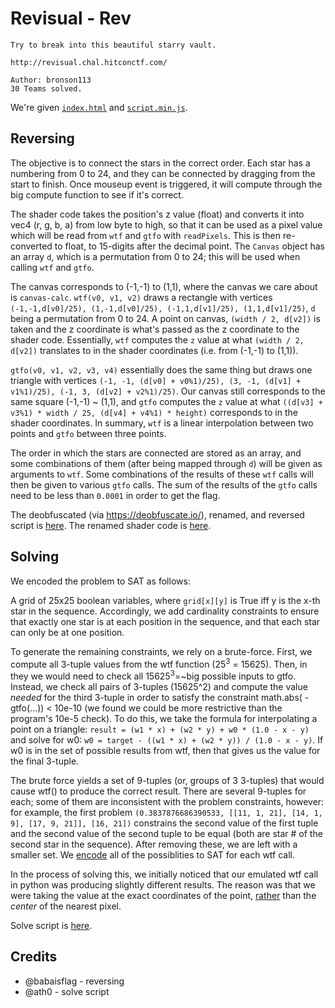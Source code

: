 # Revisual - Rev

```
Try to break into this beautiful starry vault.

http://revisual.chal.hitconctf.com/

Author: bronson113
30 Teams solved.
```

We're given [`index.html`](./index.html) and [`script.min.js`](./script.min.js).

## Reversing

The objective is to connect the stars in the correct order. Each star has a numbering from 0 to 24, and they can be connected by dragging from the start to finish. Once mouseup event is triggered, it will compute through the big compute function to see if it's correct.

The shader code takes the position's z value (float) and converts it into vec4 (r, g, b, a) from low byte to high, so that it can be used as a pixel value which will be read from `wtf` and `gtfo` with `readPixels`. This is then re-converted to float, to 15-digits after the decimal point. The `Canvas` object has an array `d`, which is a permutation from 0 to 24; this will be used when calling `wtf` and `gtfo`.

The canvas corresponds to (-1,-1) to (1,1), where the canvas we care about is `canvas-calc`. `wtf(v0, v1, v2)` draws a rectangle with vertices `(-1,-1,d[v0]/25), (1,-1,d[v0]/25), (-1,1,d[v1]/25), (1,1,d[v1]/25)`, `d` being a permutation from 0 to 24. A point on canvas, `(width / 2, d[v2])` is taken and the z coordinate is what's passed as the z coordinate to the shader code. Essentially, `wtf` computes the `z` value at what `(width / 2, d[v2])` translates to in the shader coordinates (i.e. from (-1,-1) to (1,1)).

`gtfo(v0, v1, v2, v3, v4)` essentially does the same thing but draws one triangle with vertices `(-1, -1, (d[v0] + v0%1)/25), (3, -1, (d[v1] + v1%1)/25), (-1, 3, (d[v2] + v2%1)/25)`. Our canvas still corresponds to the same square (-1,-1) ~ (1,1), and `gtfo` computes the `z` value at what `((d[v3] + v3%1) * width / 25, (d[v4] + v4%1) * height)` corresponds to in the shader coordinates. In summary, `wtf` is a linear interpolation between two points and `gtfo` between three points.

The order in which the stars are connected are stored as an array, and some combinations of them (after being mapped through `d`) will be given as arguments to `wtf`. Some combinations of the results of these `wtf` calls will then be given to various `gtfo` calls. The sum of the results of the `gtfo` calls need to be less than `0.0001` in order to get the flag.

The deobfuscated (via https://deobfuscate.io/), renamed, and reversed script is [here](./script-deob.min.js). The renamed shader code is [here](./canvas_calc.glsl).

## Solving

We encoded the problem to SAT as follows:

A grid of 25x25 boolean variables, where `grid[x][y]` is True iff y is the x-th star in the sequence. Accordingly,
we add cardinality constraints to ensure that exactly one star is at each position in the sequence, and that each star
can only be at one position.

To generate the remaining constraints, we rely on a brute-force. First, we compute all 3-tuple values from the wtf function (25<sup>3</sup> = 15625). Then, in they we would
need to check all 15625<sup>3</sup>=~big possible inputs to gtfo. Instead, we check all pairs of 3-tuples (15625^2) and compute the value *needed* for the third 3-tuple in order to satisfy the constraint math.abs(<num> - gtfo(...)) < 10e-10 (we found we could be more restrictive than the program's 10e-5 check). To do this, we take the formula for interpolating a point on a triangle: `result = (w1 * x) + (w2 * y) + w0 * (1.0 - x - y)` and solve for w0: `w0 = target - ((w1 * x) + (w2 * y)) / (1.0 - x - y)`. If w0 is in the set of possible results from wtf, then that gives us the value for the final 3-tuple.

The brute force yields a set of 9-tuples (or, groups of 3 3-tuples) that would cause wtf() to produce the correct result. There are several 9-tuples for each; some of them are inconsistent with the problem constraints, however: for example, the first problem `(0.3837876686390533, [[11, 1, 21], [14, 1, 9], [17, 9, 21]], [16, 21])` constrains
the second value of the first tuple and the second value of the second tuple to be equal (both are star # of the second star in the sequence). After removing these, we are left with a smaller set. We [encode](https://github.com/mmm-team/public-writeups/blob/ec05ac589332cb38f185af92378366a8346cf3ba/hitcon2024/rev_revisual/solve.py#L310) all of the possiblities to SAT for each wtf call.

In the process of solving this, we initially noticed that our emulated wtf call in python was producing slightly different results. The reason was that we were taking the value at the exact coordinates of the point, [rather](https://github.com/mmm-team/public-writeups/blob/ec05ac589332cb38f185af92378366a8346cf3ba/hitcon2024/rev_revisual/solve.py#L15) than the *center* of the nearest pixel.

Solve script is [here](./solve.py).

## Credits

- @babaisflag - reversing
- @ath0 - solve script
